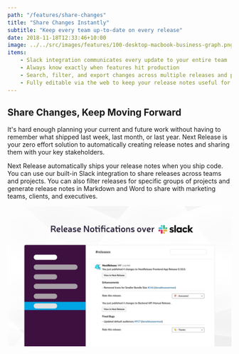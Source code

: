 ```yaml
---
path: "/features/share-changes"
title: "Share Changes Instantly"
subtitle: "Keep every team up-to-date on every release"
date: 2018-11-18T12:33:46+10:00
image: ../../src/images/features/100-desktop-macbook-business-graph.png
items:
    - Slack integration communicates every update to your entire team
    - Always know exactly when features hit production
    - Search, filter, and export changes across multiple releases and projects without breaking a sweat
    - Fully editable via the web to keep your release notes useful for key stakeholders
---
```


## Share Changes, Keep Moving Forward

It's hard enough planning your current and future work without having to remember what shipped last week, last month, or
last year. Next Release is your zero effort solution to automatically creating release notes and sharing them with your key
stakeholders.

Next Release automatically ships your release notes when you ship code. You can use our built-in Slack integration to
share releases across teams and projects. You can also filter releases for specific groups of projects and generate release notes
in Markdown and Word to share with marketing teams, clients, and executives.

![Slack Integration](../../src/images/features/slack_notifications-1.jpg)
